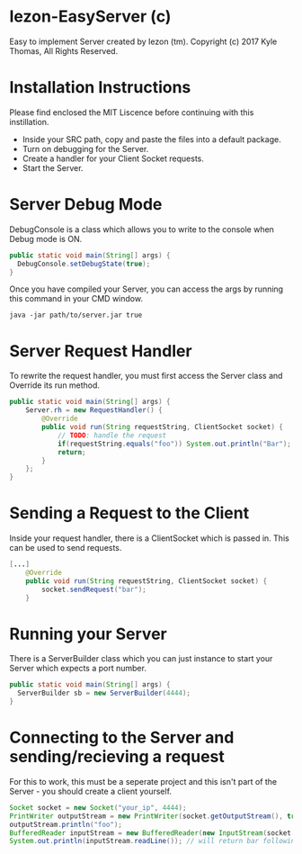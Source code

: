 # Iezon-EasyServer (c)
Easy to implement Server created by Iezon (tm). Copyright (c) 2017 Kyle Thomas, All Rights Reserved.

# Installation Instructions
Please find enclosed the MIT Liscence before continuing with this instillation.

- Inside your SRC path, copy and paste the files into a default package.
- Turn on debugging for the Server.
- Create a handler for your Client Socket requests.
- Start the Server.

# Server Debug Mode
DebugConsole is a class which allows you to write to the console when Debug mode is ON.

```java
public static void main(String[] args) {
  DebugConsole.setDebugState(true);
}
```

Once you have compiled your Server, you can access the args by running this command in your CMD window.

```batch
java -jar path/to/server.jar true
```

# Server Request Handler
To rewrite the request handler, you must first access the Server class and Override its run method.

```java
public static void main(String[] args) {
	Server.rh = new RequestHandler() {
		@Override
		public void run(String requestString, ClientSocket socket) {
			// TODO: handle the request
			if(requestString.equals("foo")) System.out.println("Bar");
			return;
		}
	};
}
```

# Sending a Request to the Client
Inside your request handler, there is a ClientSocket which is passed in. This can be used to send requests.

```java
[...]
	@Override
	public void run(String requestString, ClientSocket socket) {
		socket.sendRequest("bar");
	}
```

# Running your Server
There is a ServerBuilder class which you can just instance to start your Server which expects a port number.

```java
public static void main(String[] args) {
  ServerBuilder sb = new ServerBuilder(4444);
}
```

# Connecting to the Server and sending/recieving a request
For this to work, this must be a seperate project and this isn't part of the Server - you should create a client yourself.

```java
Socket socket = new Socket("your_ip", 4444);
PrintWriter outputStream = new PrintWriter(socket.getOutputStream(), true);
outputStream.println("foo");
BufferedReader inputStream = new BufferedReader(new InputStream(socket.getInputStream()));
System.out.println(inputStream.readLine()); // will return bar following the example
```
